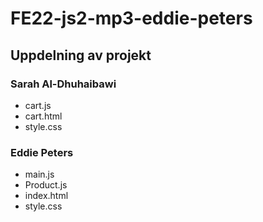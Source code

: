 # FE22-js2-mp3-eddie-peters

## Uppdelning av projekt
### Sarah Al-Dhuhaibawi
- cart.js
- cart.html
- style.css

### Eddie Peters
- main.js
- Product.js
- index.html
- style.css
